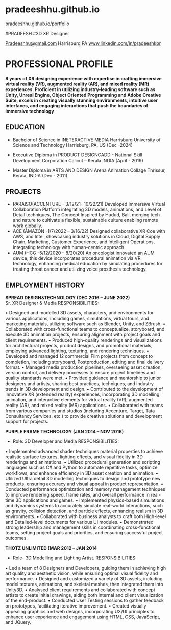 # pradeeshhu.github.io
pradeeshhu.github.io/portfolio

#PRADEESH
#3D XR Designer

 Pradeeshhu@gmail.com
 Harrisburg PA 
 www.linkedin.com/in/pradeeshkbr



# PROFESSIONAL PROFILE

#### 9 years of XR designing experience with expertise in crafting immersive virtual reality (VR), augmented reality (AR), and mixed reality (MR) experiences. Proficient in utilizing industry-leading software such as Unity, Unreal Engine, Object Oriented Programming and Adobe Creative Suite, excels in creating visually stunning environments, intuitive user interfaces, and engaging interactions that push the boundaries of immersive technology

## EDUCATION
- Bachelor of Science in INETERACTIVE MEDIA Harrisburg University of Science and Technology Harrisburg, PA, US (Dec -2024)
						       		
- Executive Diploma in PRODUCT DESIGNCADD - National Skill Development Corporation Calicut – Kerala INDIA (April - 2019) 
	 			        		
- Master Diploma in ARTS AND DESIGN Arena Animation Collage Thrissur, Kerala, INDIA (Dec - 2011)

## PROJECTS
- PARAISO(ACCENTURE - 3/12/21- 10/22/21)  Developed Immersive Virtual Collaboration Platform integrating 3D models, animations, and Level of Detail techniques, The Concept Inspired by Hudud, Bali, merging tech and nature to cultivate a flexible, sustainable culture enabling remote work globally.
- ACE (AMAZON -1/7/2022 – 3/16/22) Designed collaborative XR Coe with AWS, and Intel, showcasing industry solutions in Cloud, Digital Supply Chain, Marketing, Customer Experience, and Intelligent Operations, integrating technology with human-centric approach..
- AUM (HCG -5/12/2020 – 8/20/20) An oncologist innovated an AUM device, this device incorporates procedural animation via VR technology, enhancing medical education by simulating procedures for treating throat cancer and utilizing voice prosthesis technology.


## EMPLOYMENT HISTORY


**SPREAD DESIGN&TECHNOLOGY (DEC 2016 – JUNE 2022)**  
Sr. XR Designer & Media
RESPONSIBILITIES: 

•	Designed and modelled 3D assets, characters, and environments for various applications, including games, simulations, virtual tours, and marketing materials, utilizing software such as Blender, Unity, and ZBrush.
•	Collaborated with cross-functional teams to conceptualize, storyboard, and execute 3D animation projects, ensuring alignment with project goals and client requirements.
•	Produced high-quality renderings and visualizations for architectural projects, product designs, and promotional materials, employing advanced lighting, texturing, and rendering techniques.
•	Developed and managed 12 commercial Film projects from concept to completion, including storyboard, Postproduction, editing and final delivery format.
•	Managed media production pipelines, overseeing asset creation, version control, and delivery processes to ensure project timelines and quality standards were met.
•	Provided guidance and mentorship to junior designers and artists, sharing best practices, techniques, and industry trends in 3D development and design.
•	Contributed to the development of innovative XR (extended reality) experiences, incorporating 3D modelling, animation, and interactive elements for virtual reality (VR), augmented reality (AR), and mixed reality (MR) applications.
•	Collaborated with teams from various companies and studios (including Accenture, Target, Tata Consultancy Services, etc.) to provide creative solutions and development support for projects.



**PURPLE FRAME TECHNOLOGY (JAN 2014 – NOV 2016)**  
- Role: 3D Developer and Media
RESPONSIBILITIES: 

•	Implemented advanced shader techniques material properties to achieve realistic surface textures, lighting effects, and visual fidelity in 3D renderings and animations.
•	Utilized procedural generation and scripting languages such as C# and Python to automate repetitive tasks, optimize workflows, and enhance efficiency in 3D asset creation and animation.
•	Utilized Ultra detail 3D modelling techniques to design and prototype new products, ensuring accuracy and visual appeal in product representation.
•	Conducted performance optimization and memory management techniques to improve rendering speed, frame rates, and overall performance in real-time 3D applications and games.
•	Implemented physics-based simulations and dynamics systems to accurately simulate real-world interactions, such as gravity, collision detection, and particle effects, enhancing realism in 3D environments.
•	Collaborated with business analysts to craft both High-level and Detailed-level documents for various UI modules.
•	Demonstrated strong leadership and management skills in coordinating cross-functional teams, setting project goals and priorities, and ensuring successful project outcomes.



**THOTZ UNLIMITED  (MAR 2012 – JAN 2014**  
- Role- 3D Modelling and Lighting Artist.
RESPONSIBILITIES: 

•	Led a team of 8 Designers and Developers, guiding them in achieving high art quality and aesthetic vision, while ensuring optimal visual fidelity and performance.
•	Designed and customized a variety of 3D assets, including model textures, animations, and skeletal meshes, then integrated them into Unity3D.
•	Analysed client requirements and collaborated with concept artists to create initial drawings, aiding both internal and client visualization of the end-product.
•	Conducted User Testing sessions to gather feedback on prototypes, facilitating iterative improvement.
•	Created visually appealing graphics and web designs, incorporating UX/UI principles to enhance user experience and engagement using HTML, CSS, JavaScript, and JQuery.




























